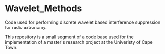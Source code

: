 # Wavelet_Methods
Code used for performing discrete wavelet based interference suppression for radio astronomy. 

This repository is a small segment of a code base used for the implementation of a master's research project at the Univeristy of Cape Town.
